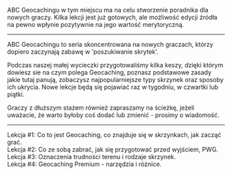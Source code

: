 ABC Geocachingu w tym miejscu ma na celu stworzenie poradnika dla nowych graczy. Kilka lekcji jest już gotowych, ale możliwość edycji źródła na pewno wpłynie pozytywnie na jego wartość merytoryczną. 

-------------------------------

ABC Geocachingu to seria skoncentrowana na nowych graczach, którzy dopiero zaczynają zabawę w 'poszukiwanie skrytek'. 

Podczas naszej małej wycieczki przygotowaliśmy kilka keszy, dzięki którym dowiesz sie na czym polega Geocaching, poznasz podstawowe zasady jakie tutaj panują, zobaczysz najpopularniejsze typy skrzynek oraz sposoby ich ukrycia. Nowe lekcje będą się pojawiać raz w tygodniu, w czwartki lub piątki. 

Graczy z dłuższym stażem również zapraszamy na ścieżkę, jeżeli uważacie, że warto byłoby coś dodać lub zmienić - prosimy o wiadomość.

-------------------------------

Lekcja #1: Co to jest Geocaching, co znajduje się w skrzynkach, jak zacząć grać.<br />
Lekcja #2: Co ze sobą zabrać, jak się przygotować przed wyjściem, PWG.<br />
Lekcja #3: Oznaczenia trudności terenu i rodzaje skrzynek.<br />
Lekcja #4: Geocaching Premium - narzędzia i różnice.<br />